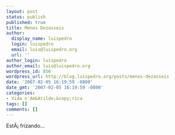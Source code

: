 ```yaml
---
layout: post
status: publish
published: true
title: Menos Dezasseis
author:
  display_name: luispedro
  login: luispedro
  email: luis@luispedro.org
  url: ''
author_login: luispedro
author_email: luis@luispedro.org
wordpress_id: 856
wordpress_url: http://blog.luispedro.org/posts/menos-dezasseis
date: '2007-02-05 16:19:59 -0800'
date_gmt: '2007-02-05 16:19:59 -0800'
categories:
- Vida n'Am&Atilde;&copy;rica
tags: []
comments: []
---
```

<p>Est&Atilde;&iexcl; frizando...</p>
